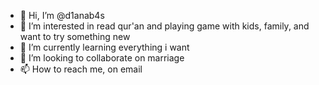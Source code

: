 - 👋 Hi, I’m @d1anab4s
- 👀 I’m interested in read qur'an and playing game with kids, family, and want to try something new
- 🌱 I’m currently learning everything i want
- 💞️ I’m looking to collaborate on marriage
- 📫 How to reach me, on email

<!---
d1anab4s/d1anab4s is a ✨ special ✨ repository because its `README.md` (this file) appears on your GitHub profile.
You can click the Preview link to take a look at your changes.
--->
